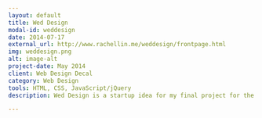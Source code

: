 ```yaml
---
layout: default
title: Wed Design
modal-id: weddesign
date: 2014-07-17
external_url: http://www.rachellin.me/weddesign/frontpage.html
img: weddesign.png
alt: image-alt
project-date: May 2014
client: Web Design Decal
category: Web Design
tools: HTML, CSS, JavaScript/jQuery
description: Wed Design is a startup idea for my final project for the Web Design Decal. The concept is that couples can use this site to help plan their big day. It is purely a mockup and not a web application (though I would like to develop one in the future!).

---
```

